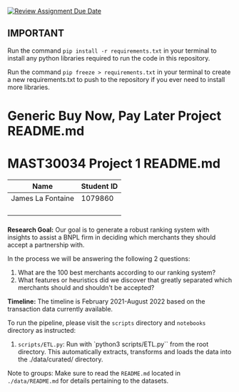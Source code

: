 [![Review Assignment Due Date](https://classroom.github.com/assets/deadline-readme-button-24ddc0f5d75046c5622901739e7c5dd533143b0c8e959d652212380cedb1ea36.svg)](https://classroom.github.com/a/wNN69YNG)

## IMPORTANT
Run the command `pip install -r requirements.txt` in your terminal to install any python libraries required to run the code in this repository.

Run the command `pip freeze > requirements.txt` in your terminal to create a new requirements.txt to push to the repository if you ever need to install more libraries.

# Generic Buy Now, Pay Later Project README.md
# MAST30034 Project 1 README.md
|       Name        |  Student ID |
| ----------------- | ----------- |
| James La Fontaine | 1079860     |
| | |
| | |
| | |
| | |


#####

**Research Goal:** Our goal is to generate a robust ranking system with insights to assist a BNPL firm in deciding which merchants they should accept a partnership with.

In the process we will be answering the following 2 questions:
1. What are the 100 best merchants according to our ranking system?
2. What features or heuristics did we discover that greatly separated which merchants should and shouldn't be accepted?

**Timeline:** The timeline is February 2021-August 2022 based on the transaction data currently available.

To run the pipeline, please visit the `scripts` directory and `notebooks` directory as instructed:
1. `scripts/ETL.py`: Run with `python3 scripts/ETL.py`` from the root directory. This automatically extracts, transforms and loads the data into the ./data/curated/ directory.

Note to groups: Make sure to read the `README.md` located in `./data/README.md` for details pertaining to the datasets.



